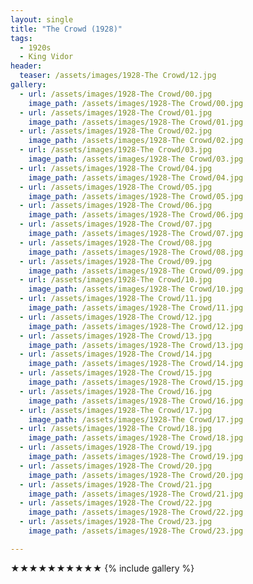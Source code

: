 ```yaml
---
layout: single
title: "The Crowd (1928)"
tags:
  - 1920s 
  - King Vidor
header:
  teaser: /assets/images/1928-The Crowd/12.jpg
gallery:
  - url: /assets/images/1928-The Crowd/00.jpg
    image_path: /assets/images/1928-The Crowd/00.jpg  
  - url: /assets/images/1928-The Crowd/01.jpg
    image_path: /assets/images/1928-The Crowd/01.jpg
  - url: /assets/images/1928-The Crowd/02.jpg
    image_path: /assets/images/1928-The Crowd/02.jpg
  - url: /assets/images/1928-The Crowd/03.jpg
    image_path: /assets/images/1928-The Crowd/03.jpg
  - url: /assets/images/1928-The Crowd/04.jpg
    image_path: /assets/images/1928-The Crowd/04.jpg
  - url: /assets/images/1928-The Crowd/05.jpg
    image_path: /assets/images/1928-The Crowd/05.jpg
  - url: /assets/images/1928-The Crowd/06.jpg
    image_path: /assets/images/1928-The Crowd/06.jpg
  - url: /assets/images/1928-The Crowd/07.jpg
    image_path: /assets/images/1928-The Crowd/07.jpg
  - url: /assets/images/1928-The Crowd/08.jpg
    image_path: /assets/images/1928-The Crowd/08.jpg
  - url: /assets/images/1928-The Crowd/09.jpg
    image_path: /assets/images/1928-The Crowd/09.jpg
  - url: /assets/images/1928-The Crowd/10.jpg
    image_path: /assets/images/1928-The Crowd/10.jpg
  - url: /assets/images/1928-The Crowd/11.jpg
    image_path: /assets/images/1928-The Crowd/11.jpg
  - url: /assets/images/1928-The Crowd/12.jpg
    image_path: /assets/images/1928-The Crowd/12.jpg
  - url: /assets/images/1928-The Crowd/13.jpg
    image_path: /assets/images/1928-The Crowd/13.jpg
  - url: /assets/images/1928-The Crowd/14.jpg
    image_path: /assets/images/1928-The Crowd/14.jpg
  - url: /assets/images/1928-The Crowd/15.jpg
    image_path: /assets/images/1928-The Crowd/15.jpg
  - url: /assets/images/1928-The Crowd/16.jpg
    image_path: /assets/images/1928-The Crowd/16.jpg
  - url: /assets/images/1928-The Crowd/17.jpg
    image_path: /assets/images/1928-The Crowd/17.jpg
  - url: /assets/images/1928-The Crowd/18.jpg
    image_path: /assets/images/1928-The Crowd/18.jpg
  - url: /assets/images/1928-The Crowd/19.jpg
    image_path: /assets/images/1928-The Crowd/19.jpg
  - url: /assets/images/1928-The Crowd/20.jpg
    image_path: /assets/images/1928-The Crowd/20.jpg
  - url: /assets/images/1928-The Crowd/21.jpg
    image_path: /assets/images/1928-The Crowd/21.jpg
  - url: /assets/images/1928-The Crowd/22.jpg
    image_path: /assets/images/1928-The Crowd/22.jpg
  - url: /assets/images/1928-The Crowd/23.jpg
    image_path: /assets/images/1928-The Crowd/23.jpg

---
```

★★★★★★★★★★
{% include gallery %}
